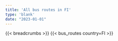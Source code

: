 ```yaml
---
title: 'All bus routes in FI'
type: 'blank'
date: "2023-01-01"
---
```


{{< breadcrumbs >}}
{{< bus_routes country=FI >}}
